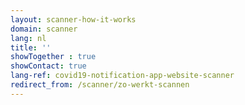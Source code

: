```yaml
---
layout: scanner-how-it-works
domain: scanner
lang: nl
title: ''
showTogether : true
showContact: true
lang-ref: covid19-notification-app-website-scanner
redirect_from: /scanner/zo-werkt-scannen
---
```

